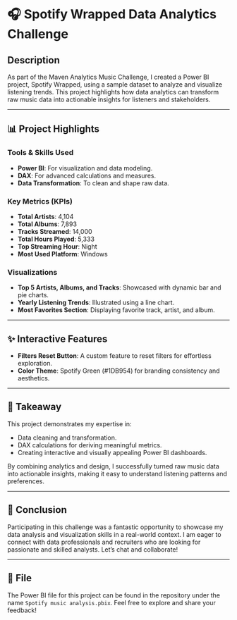 # 🎧 Spotify Wrapped Data Analytics Challenge

## Description
As part of the Maven Analytics Music Challenge, I created a Power BI project, Spotify Wrapped, using a sample dataset to analyze and visualize listening trends. This project highlights how data analytics can transform raw music data into actionable insights for listeners and stakeholders.

---

## 📊 Project Highlights

### Tools & Skills Used
- **Power BI**: For visualization and data modeling.
- **DAX**: For advanced calculations and measures.
- **Data Transformation**: To clean and shape raw data.

### Key Metrics (KPIs)
- **Total Artists**: 4,104
- **Total Albums**: 7,893
- **Tracks Streamed**: 14,000
- **Total Hours Played**: 5,333
- **Top Streaming Hour**: Night
- **Most Used Platform**: Windows

### Visualizations
- **Top 5 Artists, Albums, and Tracks**: Showcased with dynamic bar and pie charts.
- **Yearly Listening Trends**: Illustrated using a line chart.
- **Most Favorites Section**: Displaying favorite track, artist, and album.

---

## ✨ Interactive Features
- **Filters Reset Button**: A custom feature to reset filters for effortless exploration.
- **Color Theme**: Spotify Green (#1DB954) for branding consistency and aesthetics.

---

## 📌 Takeaway
This project demonstrates my expertise in:
- Data cleaning and transformation.
- DAX calculations for deriving meaningful metrics.
- Creating interactive and visually appealing Power BI dashboards.

By combining analytics and design, I successfully turned raw music data into actionable insights, making it easy to understand listening patterns and preferences.

---

## 🙌 Conclusion
Participating in this challenge was a fantastic opportunity to showcase my data analysis and visualization skills in a real-world context. I am eager to connect with data professionals and recruiters who are looking for passionate and skilled analysts. Let’s chat and collaborate!

---

## 📂 File
The Power BI file for this project can be found in the repository under the name `Spotify music analysis.pbix`. Feel free to explore and share your feedback!

